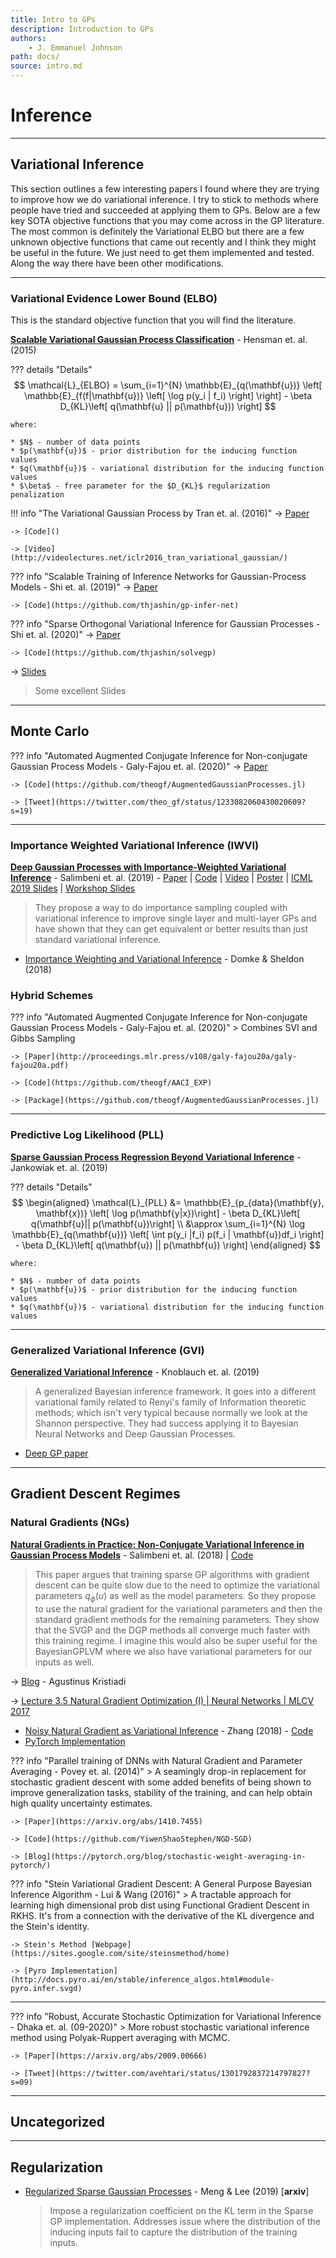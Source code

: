 ```yaml
---
title: Intro to GPs
description: Introduction to GPs
authors:
    - J. Emmanuel Johnson
path: docs/
source: intro.md
---
```

# Inference


---
## Variational Inference 

This section outlines a few interesting papers I found where they are trying to improve how we do variational inference. I try to stick to methods where people have tried and succeeded at applying them to GPs. Below are a few key SOTA objective functions that you may come across in the GP literature.  The most common is definitely the Variational ELBO but there are a few unknown objective functions that came out recently and I think they might be useful in the future. We just need to get them implemented and tested. Along the way there have been other modifications.

---
### Variational Evidence Lower Bound (ELBO)

This is the standard objective function that you will find the literature.

**[Scalable Variational Gaussian Process Classification](https://arxiv.org/abs/1411.2005)** - Hensman et. al. (2015)

??? details "Details"
    $$
    \mathcal{L}_{ELBO} = \sum_{i=1}^{N} \mathbb{E}_{q(\mathbf{u})}
    \left[ \mathbb{E}_{f(f|\mathbf{u})} 
    \left[ \log p(y_i | f_i) \right] \right] - \beta 
    D_{KL}\left[ q(\mathbf{u} || p(\mathbf{u})) \right]
    $$

    where:

    * $N$ - number of data points 
    * $p(\mathbf{u})$ - prior distribution for the inducing function values
    * $q(\mathbf{u})$ - variational distribution for the inducing function values
    * $\beta$ - free parameter for the $D_{KL}$ regularization penalization


!!! info "The Variational Gaussian Process by Tran et. al. (2016)"
    -> [Paper](https://arxiv.org/abs/1511.06499)

    -> [Code]()

    -> [Video](http://videolectures.net/iclr2016_tran_variational_gaussian/)

??? info "Scalable Training of Inference Networks for Gaussian-Process Models - Shi et. al. (2019)"
    -> [Paper](https://arxiv.org/pdf/1905.10969.pdf)

    -> [Code](https://github.com/thjashin/gp-infer-net)


??? info "Sparse Orthogonal Variational Inference for Gaussian Processes - Shi et. al. (2020)"
    -> [Paper](https://arxiv.org/abs/1910.10596)

    -> [Code](https://github.com/thjashin/solvegp)


-> [Slides](https://github.com/suhailshergill/ProPL-meetup/tree/master/talks/2016/08_18_Variational_Gaussian_Process)

> Some excellent Slides

---
## Monte Carlo


??? info "Automated Augmented Conjugate Inference for Non-conjugate Gaussian Process Models - Galy-Fajou et. al. (2020)"
    -> [Paper](https://arxiv.org/abs/2002.11451)

    -> [Code](https://github.com/theogf/AugmentedGaussianProcesses.jl)

    -> [Tweet](https://twitter.com/theo_gf/status/1233082060430020609?s=19)


---
### Importance Weighted Variational Inference (IWVI)

**[Deep Gaussian Processes with Importance-Weighted Variational Inference](https://github.com/hughsalimbeni/DGPs_with_IWVI)** - Salimbeni et. al. (2019) -  [Paper](https://arxiv.org/abs/1905.05435) | [Code](https://github.com/hughsalimbeni/DGPs_with_IWVI) | [Video](https://slideslive.com/38917895/gaussian-processes) | [Poster](https://twitter.com/HSalimbeni/status/1137856997930483712/photo/1)  | [ICML 2019 Slides](https://icml.cc/media/Slides/icml/2019/101(12-11-00)-12-12-05-4880-deep_gaussian_p.pdf) | [Workshop Slides](http://tugaut.perso.math.cnrs.fr/pdf/workshop02/salimbeni.pdf)

  > They propose a way to do importance sampling coupled with variational inference to improve single layer and multi-layer GPs and have shown that they can get equivalent or better results than just standard variational inference.

* [Importance Weighting and Variational Inference](https://papers.nips.cc/paper/7699-importance-weighting-and-variational-inference) - Domke & Sheldon (2018)


### Hybrid Schemes

??? info "Automated Augmented Conjugate Inference for Non-conjugate Gaussian Process Models - Galy-Fajou et. al. (2020)"
    > Combines SVI and Gibbs Sampling

    -> [Paper](http://proceedings.mlr.press/v108/galy-fajou20a/galy-fajou20a.pdf)

    -> [Code](https://github.com/theogf/AACI_EXP)

    -> [Package](https://github.com/theogf/AugmentedGaussianProcesses.jl)

---
### Predictive Log Likelihood (PLL)

**[Sparse Gaussian Process Regression Beyond Variational Inference](https://arxiv.org/abs/1910.07123)** - Jankowiak et. al. (2019)

??? details "Details"
    $$
    \begin{aligned}
    \mathcal{L}_{PLL} &= \mathbb{E}_{p_{data}(\mathbf{y}, \mathbf{x})}
    \left[ \log p(\mathbf{y|x})\right] - \beta 
    D_{KL}\left[ q(\mathbf{u}|| p(\mathbf{u})\right] \\
    &\approx  \sum_{i=1}^{N} \log \mathbb{E}_{q(\mathbf{u})}
    \left[ \int p(y_i |f_i) p(f_i | \mathbf{u})df_i \right] - \beta 
    D_{KL}\left[ q(\mathbf{u}) || p(\mathbf{u}) \right]
    \end{aligned}
    $$

    where:

    * $N$ - number of data points 
    * $p(\mathbf{u})$ - prior distribution for the inducing function values
    * $q(\mathbf{u})$ - variational distribution for the inducing function values

---
### Generalized Variational Inference (GVI)


**[Generalized Variational Inference](https://paperswithcode.com/paper/generalized-variational-inference)** - Knoblauch et. al. (2019)
  > A generalized Bayesian inference framework. It goes into a different variational family related to Renyi's family of Information theoretic methods; which isn't very typical because normally we look at the Shannon perspective. They had success applying it to Bayesian Neural Networks and Deep Gaussian Processes.
  
  * [Deep GP paper](https://arxiv.org/abs/1904.02303)

---
## Gradient Descent Regimes

### Natural Gradients (NGs)

**[Natural Gradients in Practice: Non-Conjugate Variational Inference in Gaussian Process Models](https://arxiv.org/abs/1803.09151)** - Salimbeni et. al. (2018) | [Code](https://github.com/GPflow/GPflow/blob/develop/gpflow/training/natgrad_optimizer.py)

  > This paper argues that training sparse GP algorithms with gradient descent can be quite slow due to the need to optimize the variational parameters $q_\phi(u)$ as well as the model parameters. So they propose to use the natural gradient for the variational parameters and then the standard gradient methods for the remaining parameters. They show that the SVGP and the DGP methods all converge much faster with this training regime. I imagine this would also be super useful for the BayesianGPLVM where we also have variational parameters for our inputs as well.

  -> [Blog](https://wiseodd.github.io/techblog/2018/03/14/natural-gradient/) - Agustinus Kristiadi

  -> [Lecture 3.5 Natural Gradient Optimization (I) | Neural Networks | MLCV 2017](https://www.youtube.com/watch?v=eio6l-Po83o&feature=youtu.be)


* [Noisy Natural Gradient as Variational Inference](https://arxiv.org/abs/1712.02390) - Zhang (2018) - [Code](https://github.com/wlwkgus/NoisyNaturalGradient)
* [PyTorch Implementation](https://github.com/wiseodd/natural-gradients/tree/master/pytorch)


??? info "Parallel training of DNNs with Natural Gradient and Parameter Averaging - Povey et. al. (2014)"
    > A seamingly drop-in replacement for stochastic gradient descent with some added benefits of being shown to improve generalization tasks, stability of the training, and can help obtain high quality uncertainty estimates.

    -> [Paper](https://arxiv.org/abs/1410.7455)

    -> [Code](https://github.com/YiwenShaoStephen/NGD-SGD)

    -> [Blog](https://pytorch.org/blog/stochastic-weight-averaging-in-pytorch/)


??? info "Stein Variational Gradient Descent: A General Purpose Bayesian Inference Algorithm - Lui & Wang (2016)"
    > A tractable approach for learning high dimensional prob dist using Functional Gradient Descent in RKHS. It's from a connection with the derivative of the KL divergence and the Stein's identity.

    -> Stein's Method [Webpage](https://sites.google.com/site/steinsmethod/home)

    -> [Pyro Implementation](http://docs.pyro.ai/en/stable/inference_algos.html#module-pyro.infer.svgd)

---
??? info "Robust, Accurate Stochastic Optimization for Variational Inference - Dhaka et. al. (09-2020)"
    > More robust stochastic variational inference method using Polyak-Ruppert averaging with MCMC.

    -> [Paper](https://arxiv.org/abs/2009.00666)

    -> [Tweet](https://twitter.com/avehtari/status/1301792837214797827?s=09)


---
## Uncategorized






---
## Regularization

* [Regularized Sparse Gaussian Processes](https://paperswithcode.com/paper/regularized-sparse-gaussian-processes) - Meng & Lee (2019) [**arxiv**]
  > Impose a regularization coefficient on the KL term in the Sparse GP implementation. Addresses issue where the distribution of the inducing inputs fail to capture the distribution of the training inputs.
